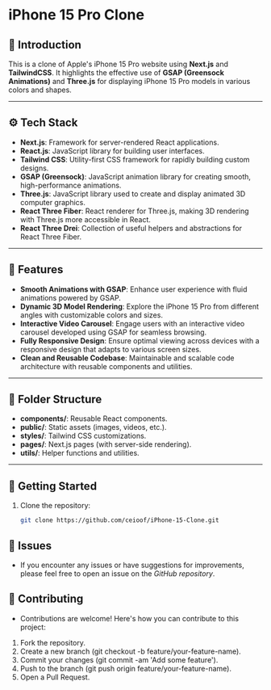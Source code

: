 # iPhone 15 Pro Clone

## 🚀 Introduction

This is a clone of Apple's iPhone 15 Pro website using **Next.js** and **TailwindCSS**. It highlights the effective use of **GSAP (Greensock Animations)** and **Three.js** for displaying iPhone 15 Pro models in various colors and shapes.

---

## ⚙️ Tech Stack

- **Next.js**: Framework for server-rendered React applications.
- **React.js**: JavaScript library for building user interfaces.
- **Tailwind CSS**: Utility-first CSS framework for rapidly building custom designs.
- **GSAP (Greensock)**: JavaScript animation library for creating smooth, high-performance animations.
- **Three.js**: JavaScript library used to create and display animated 3D computer graphics.
- **React Three Fiber**: React renderer for Three.js, making 3D rendering with Three.js more accessible in React.
- **React Three Drei**: Collection of useful helpers and abstractions for React Three Fiber.

---

## 🔧 Features

- **Smooth Animations with GSAP**: Enhance user experience with fluid animations powered by GSAP.
- **Dynamic 3D Model Rendering**: Explore the iPhone 15 Pro from different angles with customizable colors and sizes.
- **Interactive Video Carousel**: Engage users with an interactive video carousel developed using GSAP for seamless browsing.
- **Fully Responsive Design**: Ensure optimal viewing across devices with a responsive design that adapts to various screen sizes.
- **Clean and Reusable Codebase**: Maintainable and scalable code architecture with reusable components and utilities.

---

## 📂 Folder Structure

- **components/**: Reusable React components.
- **public/**: Static assets (images, videos, etc.).
- **styles/**: Tailwind CSS customizations.
- **pages/**: Next.js pages (with server-side rendering).
- **utils/**: Helper functions and utilities.

---

## 🚀 Getting Started

1. Clone the repository:
   ```bash
   git clone https://github.com/ceioof/iPhone-15-Clone.git
   ```

## 📝 Issues

- If you encounter any issues or have suggestions for improvements, please feel free to open an issue on the _GitHub repository_.

## 🌟 Contributing

- Contributions are welcome! Here's how you can contribute to this project:

1. Fork the repository.
2. Create a new branch (git checkout -b feature/your-feature-name).
3. Commit your changes (git commit -am 'Add some feature').
4. Push to the branch (git push origin feature/your-feature-name).
5. Open a Pull Request.
